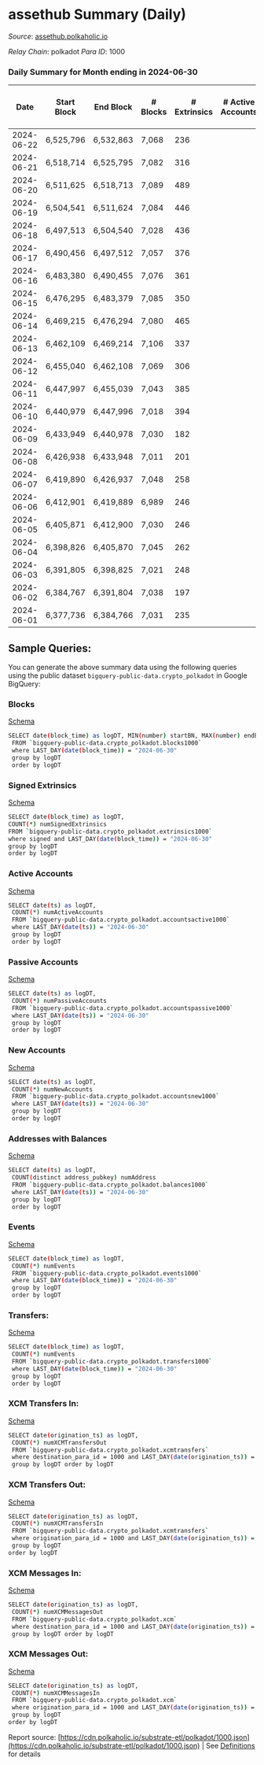 # assethub Summary (Daily)

_Source_: [assethub.polkaholic.io](https://assethub.polkaholic.io)

*Relay Chain*: polkadot
*Para ID*: 1000



### Daily Summary for Month ending in 2024-06-30


| Date    | Start Block | End Block | # Blocks | # Extrinsics | # Active Accounts | # Passive Accounts | # New Accounts | # Addresses | # Events  | # Transfers ($USD) | # XCM Transfers In ($USD) | # XCM Transfers Out ($USD) | # XCM In | # XCM Out | Issues |
|---------|-------------|-----------|----------|--------------|-------------------|--------------------|----------------|-------------|-----------|--------------------|---------------------------|----------------------------|----------|-----------|--------|
| 2024-06-22 | 6,525,796 | 6,532,863 | 7,068 | 236 |  |  |  |  | 20,312 | 3,886  |   |   |  |  |  |
| 2024-06-21 | 6,518,714 | 6,525,795 | 7,082 | 316 |  |  |  | 1,319,956 | 21,603 | 4,651  |   |   |  |  |  |
| 2024-06-20 | 6,511,625 | 6,518,713 | 7,089 | 489 |  |  |  | 1,319,929 | 23,139 | 5,169  |   |   |  |  |  |
| 2024-06-19 | 6,504,541 | 6,511,624 | 7,084 | 446 |  |  |  | 1,319,806 | 24,470 | 5,637  |   |   |  |  |  |
| 2024-06-18 | 6,497,513 | 6,504,540 | 7,028 | 436 |  |  |  | 1,319,728 | 23,688 | 5,386  |   |   |  |  |  |
| 2024-06-17 | 6,490,456 | 6,497,512 | 7,057 | 376 |  |  |  | 1,319,703 | 22,470 | 5,210  |   |   |  |  |  |
| 2024-06-16 | 6,483,380 | 6,490,455 | 7,076 | 361 |  |  |  | 1,319,676 | 22,219 | 4,681  |   |   |  |  |  |
| 2024-06-15 | 6,476,295 | 6,483,379 | 7,085 | 350 |  |  |  | 1,319,663 | 22,414 | 4,574  |   |   |  |  |  |
| 2024-06-14 | 6,469,215 | 6,476,294 | 7,080 | 465 |  |  |  | 1,319,646 | 25,173 | 5,884  |   |   |  |  |  |
| 2024-06-13 | 6,462,109 | 6,469,214 | 7,106 | 337 |  |  |  | 1,319,622 | 22,293 | 5,119  |   |   |  |  |  |
| 2024-06-12 | 6,455,040 | 6,462,108 | 7,069 | 306 |  |  |  |  | 21,267 | 4,484 ($0.03) |   |   |  |  |  |
| 2024-06-11 | 6,447,997 | 6,455,039 | 7,043 | 385 |  |  |  | 1,319,569 | 22,259 | 4,886  |   |   |  |  |  |
| 2024-06-10 | 6,440,979 | 6,447,996 | 7,018 | 394 |  |  |  | 1,319,547 | 22,264 | 4,821 ($0.00699) |   |   |  |  |  |
| 2024-06-09 | 6,433,949 | 6,440,978 | 7,030 | 182 |  |  |  | 1,319,443 | 19,501 | 3,747 (-) |   |   |  |  |  |
| 2024-06-08 | 6,426,938 | 6,433,948 | 7,011 | 201 |  |  |  | 1,319,431 | 19,603 | 3,580 (-) |   |   |  |  |  |
| 2024-06-07 | 6,419,890 | 6,426,937 | 7,048 | 258 |  |  |  | 1,319,413 | 20,521 | 4,009  |   |   |  |  |  |
| 2024-06-06 | 6,412,901 | 6,419,889 | 6,989 | 246 |  |  |  | 1,319,377 | 20,231 | 3,981  |   |   |  |  |  |
| 2024-06-05 | 6,405,871 | 6,412,900 | 7,030 | 246 |  |  |  | 1,319,352 | 20,887 | 4,090  |   |   |  |  |  |
| 2024-06-04 | 6,398,826 | 6,405,870 | 7,045 | 262 |  |  |  | 1,319,326 | 20,779 | 4,016 ($0.15) |   |   |  |  |  |
| 2024-06-03 | 6,391,805 | 6,398,825 | 7,021 | 248 |  |  |  | 1,319,288 | 20,602 | 4,077 ($0.00288) |   |   |  |  |  |
| 2024-06-02 | 6,384,767 | 6,391,804 | 7,038 | 197 |  |  |  | 1,319,262 | 19,823 | 3,690 (-) |   |   |  |  |  |
| 2024-06-01 | 6,377,736 | 6,384,766 | 7,031 | 235 |  |  |  | 1,319,243 | 20,204 | 4,215 (-) |   |   |  |  |  |

## Sample Queries:
You can generate the above summary data using the following queries using the public dataset `bigquery-public-data.crypto_polkadot` in Google BigQuery:


### Blocks 

[Schema](https://github.com/colorfulnotion/substrate-etl/blob/main/schema/blocks.json)

```bash
SELECT date(block_time) as logDT, MIN(number) startBN, MAX(number) endBN, COUNT(*) numBlocks 
 FROM `bigquery-public-data.crypto_polkadot.blocks1000`  
 where LAST_DAY(date(block_time)) = "2024-06-30" 
 group by logDT 
 order by logDT
```

### Signed Extrinsics 

[Schema](https://github.com/colorfulnotion/substrate-etl/blob/main/schema/extrinsics.json)

```bash
SELECT date(block_time) as logDT, 
COUNT(*) numSignedExtrinsics 
FROM `bigquery-public-data.crypto_polkadot.extrinsics1000`  
where signed and LAST_DAY(date(block_time)) = "2024-06-30" 
group by logDT 
order by logDT
```

### Active Accounts 

[Schema](https://github.com/colorfulnotion/substrate-etl/blob/main/schema/accountsactive.json)

```bash
SELECT date(ts) as logDT, 
 COUNT(*) numActiveAccounts 
 FROM `bigquery-public-data.crypto_polkadot.accountsactive1000` 
 where LAST_DAY(date(ts)) = "2024-06-30" 
 group by logDT 
 order by logDT
```

### Passive Accounts 

[Schema](https://github.com/colorfulnotion/substrate-etl/blob/main/schema/accountspassive.json)

```bash
SELECT date(ts) as logDT, 
 COUNT(*) numPassiveAccounts 
 FROM `bigquery-public-data.crypto_polkadot.accountspassive1000` 
 where LAST_DAY(date(ts)) = "2024-06-30" 
 group by logDT 
 order by logDT
```

### New Accounts 

[Schema](https://github.com/colorfulnotion/substrate-etl/blob/main/schema/accountsnew.json)

```bash
SELECT date(ts) as logDT, 
 COUNT(*) numNewAccounts 
 FROM `bigquery-public-data.crypto_polkadot.accountsnew1000` 
 where LAST_DAY(date(ts)) = "2024-06-30" 
 group by logDT
 order by logDT
```

### Addresses with Balances 

[Schema](https://github.com/colorfulnotion/substrate-etl/blob/main/schema/balances.json)

```bash
SELECT date(ts) as logDT,
 COUNT(distinct address_pubkey) numAddress 
 FROM `bigquery-public-data.crypto_polkadot.balances1000` 
 where LAST_DAY(date(ts)) = "2024-06-30" 
 group by logDT 
 order by logDT
```

### Events 

[Schema](https://github.com/colorfulnotion/substrate-etl/blob/main/schema/events.json)

```bash
SELECT date(block_time) as logDT, 
 COUNT(*) numEvents 
 FROM `bigquery-public-data.crypto_polkadot.events1000` 
 where LAST_DAY(date(block_time)) = "2024-06-30" 
 group by logDT 
 order by logDT
```

### Transfers:

[Schema](https://github.com/colorfulnotion/substrate-etl/blob/main/schema/transfers.json)

```bash
SELECT date(block_time) as logDT, 
 COUNT(*) numEvents 
 FROM `bigquery-public-data.crypto_polkadot.transfers1000` 
 where LAST_DAY(date(block_time)) = "2024-06-30" 
 group by logDT 
 order by logDT
```

### XCM Transfers In: 

[Schema](https://github.com/colorfulnotion/substrate-etl/blob/main/schema/xcmtransfers.json)

```bash
SELECT date(origination_ts) as logDT, 
 COUNT(*) numXCMTransfersOut 
 FROM `bigquery-public-data.crypto_polkadot.xcmtransfers` 
 where destination_para_id = 1000 and LAST_DAY(date(origination_ts)) = "2024-06-30" 
 group by logDT order by logDT
```

### XCM Transfers Out: 

[Schema](https://github.com/colorfulnotion/substrate-etl/blob/main/schema/xcmtransfers.json)

```bash
SELECT date(origination_ts) as logDT, 
 COUNT(*) numXCMTransfersIn 
 FROM `bigquery-public-data.crypto_polkadot.xcmtransfers` 
 where origination_para_id = 1000 and LAST_DAY(date(origination_ts)) = "2024-06-30" 
 group by logDT 
order by logDT
```

### XCM Messages In: 

[Schema](https://github.com/colorfulnotion/substrate-etl/blob/main/schema/xcm.json)

```bash
SELECT date(origination_ts) as logDT, 
 COUNT(*) numXCMMessagesOut 
 FROM `bigquery-public-data.crypto_polkadot.xcm` 
 where destination_para_id = 1000 and LAST_DAY(date(origination_ts)) = "2024-06-30" 
 group by logDT order by logDT
```

### XCM Messages Out: 

[Schema](https://github.com/colorfulnotion/substrate-etl/blob/main/schema/xcm.json)

```bash
SELECT date(origination_ts) as logDT, 
 COUNT(*) numXCMMessagesIn 
 FROM `bigquery-public-data.crypto_polkadot.xcm` 
 where origination_para_id = 1000 and LAST_DAY(date(origination_ts)) = "2024-06-30" 
 group by logDT 
order by logDT
```


Report source: [https://cdn.polkaholic.io/substrate-etl/polkadot/1000.json](https://cdn.polkaholic.io/substrate-etl/polkadot/1000.json) | See [Definitions](/DEFINITIONS.md) for details
